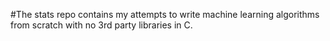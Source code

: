 #The stats repo contains my attempts to write machine learning algorithms from scratch with no 3rd party libraries in C.